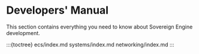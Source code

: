 # Developers' Manual

This section contains everything you need to know about Sovereign Engine
development.

:::{toctree}
ecs/index.md
systems/index.md
networking/index.md
:::
